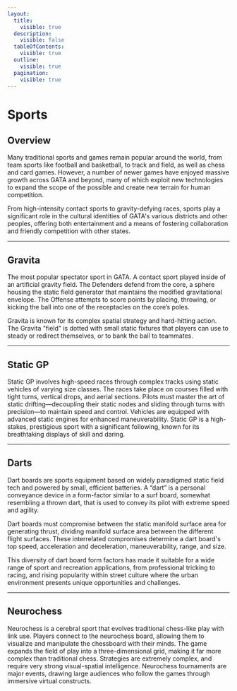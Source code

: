 ```yaml
---
layout:
  title:
    visible: true
  description:
    visible: false
  tableOfContents:
    visible: true
  outline:
    visible: true
  pagination:
    visible: true
---
```


# Sports

## Overview

Many traditional sports and games remain popular around the world, from team sports like football and basketball, to track and field, as well as chess and card games. However, a number of newer games have enjoyed massive growth across GATA and beyond, many of which exploit new technologies to expand the scope of the possible and create new terrain for human competition.

From high-intensity contact sports to gravity-defying races, sports play a significant role in the cultural identities of GATA's various districts and other peoples, offering both entertainment and a means of fostering collaboration and friendly competition with other states.

***

## **Gravita**

The most popular spectator sport in GATA. A contact sport played inside of an artificial gravity field. The Defenders defend from the core, a sphere housing the static field generator that maintains the modified gravitational envelope. The Offense attempts to score points by placing, throwing, or kicking the ball into one of the receptacles on the core’s poles.

Gravita is known for its complex spatial strategy and hard-hitting action. The Gravita "field" is dotted with small static fixtures that players can use to steady or redirect themselves, or to bank the ball to teammates.

***

## **Static GP**

Static GP involves high-speed races through complex tracks using static vehicles of varying size classes. The races take place on courses filled with tight turns, vertical drops, and aerial sections. Pilots must master the art of static drifting—decoupling their static nodes and sliding through turns with precision—to maintain speed and control. Vehicles are equipped with advanced static engines for enhanced maneuverability. Static GP is a high-stakes, prestigious sport with a significant following, known for its breathtaking displays of skill and daring.

***

## **Darts**

Dart boards are sports equipment based on widely paradigmed static field tech and powered by small, efficient batteries. A “dart” is a personal conveyance device in a form-factor similar to a surf board, somewhat resembling a thrown dart, that is used to convey its pilot with extreme speed and agility.

Dart boards must compromise between the static manifold surface area for generating thrust, dividing manifold surface area between the different flight surfaces. These interrelated compromises determine a dart board's top speed, acceleration and deceleration, maneuverability, range, and size.

This diversity of dart board form factors has made it suitable for a wide range of sport and recreation applications, from professional tricking to racing, and rising popularity within street culture where the urban environment presents unique opportunities and challenges.

***

## Neurochess

Neurochess is a cerebral sport that evolves traditional chess-like play with link use. Players connect to the neurochess board, allowing them to visualize and manipulate the chessboard with their minds. The game expands the field of play into a three-dimensional grid, making it far more complex than traditional chess. Strategies are extremely complex, and require very strong visual-spatial intelligence. Neurochess tournaments are major events, drawing large audiences who follow the games through immersive virtual constructs.
